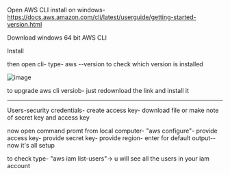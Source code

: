
Open AWS CLI install on windows- https://docs.aws.amazon.com/cli/latest/userguide/getting-started-version.html

Download windows 64 bit AWS CLI

Install

then open cli- type- aws --version to check which version is installed

![image](https://user-images.githubusercontent.com/107784718/212048159-10a2db43-0a61-4941-945d-01956f1634a5.png)

to upgrade aws cli versiob- just redownload the link and install it
______________________________________________________________________________________________________________________________________________________________
Users-security credentials- create access key- download file or make note of secret key and access key

now open command promt from local computer- "aws configure"- provide access key- provide secret key- provide region- enter for default output-- now it's all setup

to check type- "aws iam list-users"-> u will see all the users in your iam account
